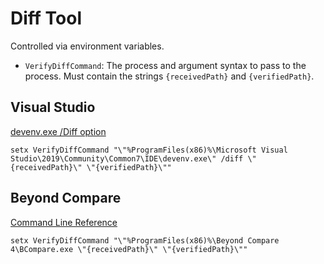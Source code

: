 # Diff Tool

Controlled via environment variables.

 * `VerifyDiffCommand`: The process and argument syntax to pass to the process. Must contain the strings `{receivedPath}` and `{verifiedPath}`.


## Visual Studio

[devenv.exe /Diff option](https://docs.microsoft.com/en-us/visualstudio/ide/reference/diff?view=vs-2019)

```
setx VerifyDiffCommand "\"%ProgramFiles(x86)%\Microsoft Visual Studio\2019\Community\Common7\IDE\devenv.exe\" /diff \"{receivedPath}\" \"{verifiedPath}\""
```


## Beyond Compare

[Command Line Reference](https://www.scootersoftware.com/v4help/index.html?command_line_reference.html)

```
setx VerifyDiffCommand "\"%ProgramFiles(x86)%\Beyond Compare 4\BCompare.exe \"{receivedPath}\" \"{verifiedPath}\""
```

